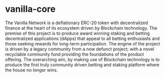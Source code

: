 # vanilla-core
The Vanilla Network is a deflationary ERC-20 token with decentralized finance at the heart of
its ecosystem driven by Blockchain technology. The premise of this project is to produce
award winning staking and betting decentralized applications (dApps) that appeal to all
betting enthusiasts and those seeking rewards for long-term participation. The engine of the
project is driven by a legacy community from a now defunct project; with a novel recyclable
community fund providing the foundations of the product offering. The overarching aim, by
making use of Blockchain technology is to produce the first truly community driven betting
and staking platform where the house no longer wins.
